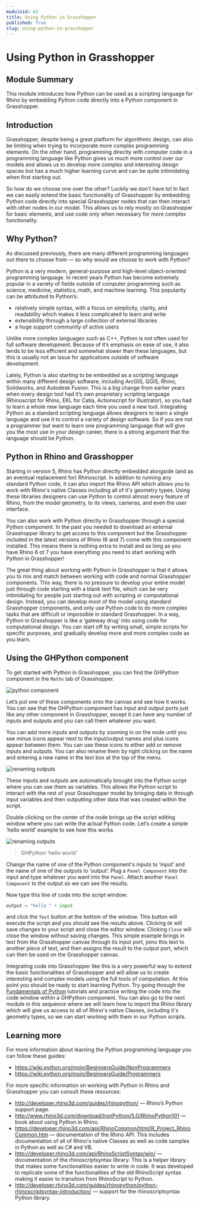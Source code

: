 ```yaml
---
moduleid: 62
title: Using Python in Grasshopper
published: True
slug: using-python-in-grasshopper
---
```


# Using Python in Grasshopper

## Module Summary

This module introduces how Python can be used as a scripting language for Rhino by embedding Python code directly into a Python component in Grasshopper.

## Introduction

Grasshopper, despite being a great platform for algorithmic design, can also be limiting when trying to incorporate more complex programming elements. On the other hand, programming directly with computer code in a programming language like Python gives us much more control over our models and allows us to develop more complex and interesting design spaces but has a much higher learning curve and can be quite intimidating when first starting out.

So how do we choose one over the other? Luckily we don’t have to! In fact we can easily extend the basic functionality of Grasshopper by embedding Python code directly into special Grasshopper nodes that can then interact with other nodes in our model. This allows us to rely mostly on Grasshopper for basic elements, and use code only when necessary for more complex functionality.

## Why Python?

As discussed previously, there are many different programming languages out there to choose from — so why would we choose to work with Python?

Python is a very modern, general-purpose and high-level object-oriented programming language. In recent years Python has become extremely popular in a variety of fields outside of computer programming such as science, medicine, statistics, math, and machine learning. This popularity can be attributed to Python’s:

- relatively simple syntax, with a focus on simplicity, clarity, and readability which makes it less complicated to learn and write
- extensibility through a large collection of external libraries
- a huge support community of active users

Unlike more complex languages such as C++, Python is not often used for full software development. Because of it’s emphasis on ease of use, it also tends to be less efficient and somewhat slower than these languages, but this is usually not an issue for applications outside of software development.

Lately, Python is also starting to be embedded as a scripting language within many different design software, including ArcGIS, QGIS, Rhino, Solidworks, and Autodesk Fusion. This is a big change from earlier years when every design tool had it’s own proprietary scripting language (Rhinoscript for Rhino, EKL for Catia, Actionscript for Illustrator), so you had to learn a whole new language each time you used a new tool. Integrating Python as a standard scripting language allows designers to learn a single language and use it to control a variety of design software. So if you are not a programmer but want to learn one programming language that will give you the most use in your design career, there is a strong argument that the language should be Python.

## Python in Rhino and Grasshopper

Starting in version 5, Rhino has Python directly embedded alongside (and as an eventual replacement for) Rhinoscript. In addition to running any standard Python code, it can also import the Rhino API which allows you to work with Rhino's native Classes including all of it's geometry types. Using these libraries designers can use Python to control almost every feature of Rhino, from the model geometry, to its views, cameras, and even the user interface.

You can also work with Python directly in Grasshopper through a special Python component. In the past you needed to download an external Grasshopper library to get access to this component but the Grasshopper included in the latest versions of Rhino (6 and 7) come with this component installed. This means there is nothing extra to install and as long as you have Rhino 6 ot 7 you have everything you need to start working with Python in Grasshopper!

The great thing about working with Python in Grasshopper is that it allows you to mix and match between working with code and normal Grasshopper components. This way, there is no pressure to develop your entire model just through code starting with a blank text file, which can be very intimidating for people just starting out with scripting or computational design. Instead, you can develop most of the model using standard Grasshopper components, and only use Python code to do more complex tasks that are difficult or impossible in standard Grasshopper. In a way, Python in Grasshopper is like a ‘gateway drug’ into using code for computational design. You can start off by writing small, simple scripts for specific purposes, and gradually develop more and more complex code as you learn.

## Using the GHPython component

To get started with Python in Grasshopper, you can find the GHPython component in the `Maths` tab of Grasshopper.

![python component](images/python_component.png#img-full)

Let’s put one of these components onto the canvas and see how it works. You can see that the GHPython component has input and output ports just like any other component in Grasshopper, except it can have any number of inputs and outputs and you can call them whatever you want.

You can add more inputs and outputs by zooming in on the node until you see minus icons appear next to the input/output names and plus icons appear between them. You can use these icons to either add or remove inputs and outputs. You can also rename them by right clicking on the name and entering a new name in the text box at the top of the menu.

![renaming outputs](images/renaming_outputs.png#img-full)

These inputs and outputs are automatically brought into the Python script where you can use them as variables. This allows the Python script to interact with the rest of your Grasshopper model by bringing data in through input variables and then outputting other data that was created within the script.

Double clicking on the center of the node brings up the script editing window where you can write the actual Python code. Let’s create a simple ‘hello world’ example to see how this works.

![renaming outputs](images/hello_world.png#img-full)

> GHPython ‘hello world’

Change the name of one of the Python component's inputs to ‘input’ and the name of one of the outputs to ‘output’. Plug a `Panel Component` into the input and type whatever you want into the `Panel`. Attach another `Panel Component` to the output so we can see the results.

Now type this line of code into the script window:

```python
output = "hello " + input
```

and click the `Test` button at the bottom of the window. This button will execute the script and you should see the results above. Clicking `OK` will save changes to your script and close the editor window. Clicking `Close` will close the window without saving changes. This simple example brings in text from the Grasshopper canvas through its input port, joins this text to another piece of text, and then assigns the result to the output port, which can then be used on the Grasshopper canvas.

Integrating code into Grasshopper like this is a very powerful way to extend the basic functionalities of Grasshopper and will allow us to create interesting and complex models using the full tools of computation. At this point you should be ready to start learning Python. Try going through the [Fundamentals of Python]() tutorials and practice writing the code into the code window within a GHPython component. You can also go to the next module in this sequence where we will learn how to import the Rhino library which will give us access to all of Rhino's native Classes, including it's geometry types, so we can start working with them in our Python scripts.

## Learning more

For more information about learning the Python programming language you can follow these guides:

- https://wiki.python.org/moin/BeginnersGuide/NonProgrammers
- https://wiki.python.org/moin/BeginnersGuide/Programmers

For more specific information on working with Python in Rhino and Grasshopper you can consult these resources:

- http://developer.rhino3d.com/guides/rhinopython/ — Rhino’s Python support page.
- http://www.rhino3d.com/download/IronPython/5.0/RhinoPython101 — book about using Python in Rhino.
- https://developer.rhino3d.com/api/RhinoCommon/html/R_Project_RhinoCommon.htm — documentation of the Rhino API. This includes documentation of all of Rhino's native Classes as well as code samples in Python as well as C# and VB.
- http://developer.rhino3d.com/api/RhinoScriptSyntax/win/ — documentation of the rhinoscriptsyntax library. This is a helper library that makes some functionalities easier to write in code. It was developed to replicate some of the functionalities of the old RhinoScript syntax making it easier to transition from RhinoScript to Python.
- http://developer.rhino3d.com/guides/rhinopython/python-rhinoscriptsyntax-introduction/ — support for the rhinoscriptsyntax Python library.
